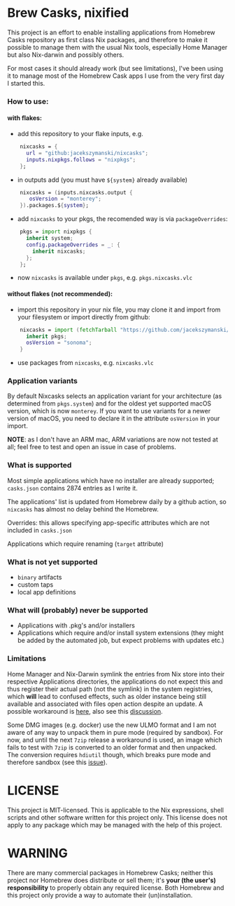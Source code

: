 # Brew Casks, nixified

This project is an effort to enable installing applications from Homebrew Casks repository as first
class Nix packages, and therefore to make it possible to manage them with the usual Nix tools,
especially Home Manager but also Nix-darwin and possibly others.

For most cases it should already work (but see limitations), I've been using it to manage most of the
Homebrew Cask apps I use from the very first day I started this.

### How to use:

#### with flakes:

- add this repository to your flake inputs, e.g.
```nix
    nixcasks = {
      url = "github:jacekszymanski/nixcasks";
      inputs.nixpkgs.follows = "nixpkgs";
    };
```

- in outputs add (you must have `${system}` already available)
```nix
    nixcasks = (inputs.nixcasks.output {
       osVersion = "monterey";
    }).packages.${system};
```
- add `nixcasks` to your pkgs, the recomended way is via `packageOverrides`:

```nix
    pkgs = import nixpkgs {
      inherit system;
      config.packageOverrides = _: {
        inherit nixcasks;
      };
    };
```

- now `nixcasks` is available under `pkgs`, e.g. `pkgs.nixcasks.vlc`

#### without flakes (not recommended):

- import this repository in your nix file, you may clone it and import from your filesystem or import directly from github:
```nix
    nixcasks = import (fetchTarball "https://github.com/jacekszymanski/nixcasks/archive/master.tar.gz") {
      inherit pkgs;
      osVersion = "sonoma";
    }
```
- use packages from `nixcasks`, e.g. `nixcasks.vlc`


### Application variants

By default Nixcasks selects an application variant for your architecture (as determined from `pkgs.system`) and for the oldest yet supported macOS version, which is now `monterey`. If you want to use variants for a newer version of macOS, you need to declare it in the attribute `osVersion` in your import.

**NOTE**: as I don't have an ARM mac, ARM variations are now not tested at all; feel free to test and
open an issue in case of problems.

### What is supported

Most simple applications which have no installer are already supported; ```casks.json``` contains 2874
entries as I write it.

The applications' list is updated from Homebrew daily by a github action, so ```nixcasks``` has almost
no delay behind the Homebrew.

Overrides: this allows specifying app-specific attributes which are not included in `casks.json`

Applications which require renaming (`target` attribute)

### What is not yet supported

- `binary` artifacts
- custom taps
- local app definitions

### What will (probably) never be supported

- Applications with .pkg's and/or installers
- Applications which require and/or install system extensions (they might be added by the automated job,
  but expect problems with updates etc.)

### Limitations

Home Manager and Nix-Darwin symlink the entries from Nix store into their respective Applications directories,
the applications do not expect this and thus register their actual path (not the symlink) in the system
registries, which **will** lead to confused effects, such as older instance being still available and associated
with files open action despite an update. A possible workaround is [here](https://github.com/YorikSar/dotfiles/commit/d7eccf447a399c15fe987ab02db13f4ef1e1b557), also see this [discussion](https://github.com/nix-community/home-manager/issues/1341#issuecomment-1653434732).

Some DMG images (e.g. docker) use the new ULMO format and I am not aware of any way to unpack them in pure mode
(required by sandbox). For now, and until the next `7zip` release a workaround is used, an image which fails to
test with `7zip` is converted to an older format and then unpacked. The conversion requires `hdiutil` though,
which breaks pure mode and therefore sandbox (see this [issue](https://github.com/jacekszymanski/nixcasks/issues/2)).

# LICENSE

This project is MIT-licensed. This is applicable to the Nix expressions, shell scripts and other
software written for this project only. This license does not apply to any package which may be
managed with the help of this project.

# WARNING

There are many commercial packages in Homebrew Casks; neither this project nor Homebrew does distribute or
sell them; it's **your (the user's) responsibility** to properly obtain any required license. Both Homebrew
and this project only provide a way to automate their (un)installation.
